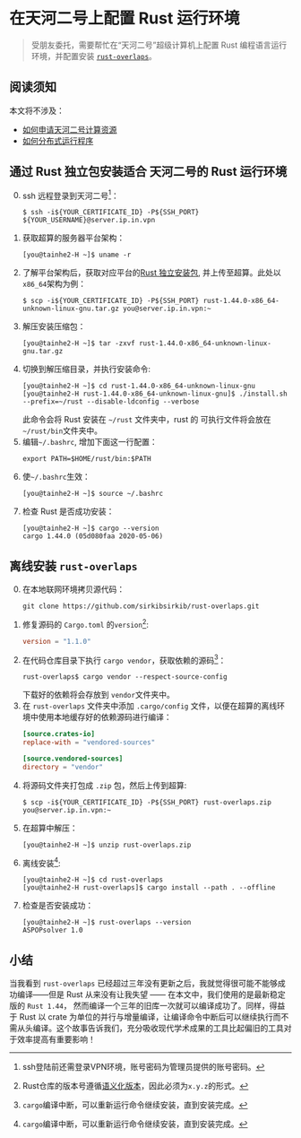 # 在天河二号上配置 Rust 运行环境

> 受朋友委托，需要帮忙在“天河二号”超级计算机上配置 Rust 编程语言运行环境，并配置安装 [`rust-overlaps`]。

## 阅读须知
本文将不涉及：
- [如何申请天河二号计算资源]
- [如何分布式运行程序]

## 通过 Rust 独立包安装适合 天河二号的 Rust 运行环境
0. ssh 远程登录到天河二号[^1]：
    ```shell
    $ ssh -i${YOUR_CERTIFICATE_ID} -P${SSH_PORT} ${YOUR_USERNAME}@server.ip.in.vpn
    ```
1. 获取超算的服务器平台架构：
    ```shell
    [you@tainhe2-H ~]$ uname -r
    ```
2. 了解平台架构后，获取对应平台的[Rust 独立安装包], 并上传至超算。此处以`x86_64`架构为例：
    ```shell
    $ scp -i${YOUR_CERTIFICATE_ID} -P${SSH_PORT} rust-1.44.0-x86_64-unknown-linux-gnu.tar.gz you@server.ip.in.vpn:~
    ```
3. 解压安装压缩包：
    ```shell
    [you@tainhe2-H ~]$ tar -zxvf rust-1.44.0-x86_64-unknown-linux-gnu.tar.gz
    ```
4. 切换到解压缩目录，并执行安装命令:
    ```shell
    [you@tainhe2-H ~]$ cd rust-1.44.0-x86_64-unknown-linux-gnu
    [you@tainhe2-H rust-1.44.0-x86_64-unknown-linux-gnu]$ ./install.sh --prefix=~/rust --disable-ldconfig --verbose
    ```
    此命令会将 Rust 安装在 `~/rust` 文件夹中，rust 的 可执行文件将会放在 `~/rust/bin`文件夹中。
5. 编辑`~/.bashrc`, 增加下面这一行配置：
    ```shell
    export PATH=$HOME/rust/bin:$PATH
    ```
6. 使`~/.bashrc`生效：
    ```shell
    [you@tainhe2-H ~]$ source ~/.bashrc
    ```
7. 检查 Rust 是否成功安装：
    ```shell
    [you@tainhe2-H ~]$ cargo --version
    cargo 1.44.0 (05d080faa 2020-05-06)
    ```

## 离线安装 `rust-overlaps`
0. 在本地联网环境拷贝源代码：
    ```shell
    git clone https://github.com/sirkibsirkib/rust-overlaps.git
    ```
1. 修复源码的 `Cargo.toml` 的`version`[^2]:
    ```toml
    version = "1.1.0"
    ```
2. 在代码仓库目录下执行 `cargo vendor`，获取依赖的源码[^3]：
    ```shell
    rust-overlaps$ cargo vendor --respect-source-config
    ```
    下载好的依赖将会存放到 `vendor`文件夹中。
3. 在 `rust-overlaps` 文件夹中添加 `.cargo/config` 文件，以便在超算的离线环境中使用本地缓存好的依赖源码进行编译：
    ```toml
    [source.crates-io]
    replace-with = "vendored-sources"

    [source.vendored-sources]
    directory = "vendor"
    ```
4. 将源码文件夹打包成 `.zip` 包，然后上传到超算:
    ```shell
    $ scp -i${YOUR_CERTIFICATE_ID} -P${SSH_PORT} rust-overlaps.zip you@server.ip.in.vpn:~
    ```
5. 在超算中解压：
    ```shell
    [you@tainhe2-H ~]$ unzip rust-overlaps.zip
    ```
6. 离线安装[^3]:
    ```shell
    [you@tainhe2-H ~]$ cd rust-overlaps
    [you@tainhe2-H rust-overlaps]$ cargo install --path . --offline
    ```
7. 检查是否安装成功：
    ```shell
    [you@tainhe2-H ~]$ rust-overlaps --version
    ASPOPsolver 1.0
    ```

## 小结
当我看到 `rust-overlaps` 已经超过三年没有更新之后，我就觉得很可能不能够成功编译——但是 Rust 从来没有让我失望 —— 在本文中，我们使用的是最新稳定版的 `Rust 1.44`， 然而编译一个三年的旧库一次就可以编译成功了。同样，得益于 Rust 以 crate 为单位的并行与增量编译，让编译命令中断后可以继续执行而不需从头编译。这个故事告诉我们，充分吸收现代学术成果的工具比起偏旧的工具对于效率提高有重要影响！

[`rust-overlaps`]: https://github.com/sirkibsirkib/rust-overlaps

[如何申请天河二号计算资源]: http://www.nscc-gz.cn/Service/Igotto.html

[如何分布式运行程序]: https://tlanyan.me/tianhe-ii-guide/

[Rust 独立安装包]: https://forge.rust-lang.org/infra/other-installation-methods.html#standalone

[^1]: ssh登陆前还需登录VPN环境，账号密码为管理员提供的账号密码。

[^2]: Rust仓库的版本号遵循[语义化版本](https://semver.org/lang/zh-CN/)，因此必须为`x.y.z`的形式。

[^3]: `cargo`编译中断，可以重新运行命令继续安装，直到安装完成。
